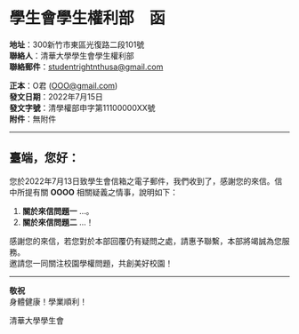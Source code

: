 # 學生會學生權利部　函

**地址**：300新竹市東區光復路二段101號  
**聯絡人**：清華大學學生會學生權利部  
**聯絡郵件**：studentrightnthusa@gmail.com  

**正本**：O君 (OOO@gmail.com)  
**發文日期**：2022年7月15日  
**發文字號**：清學權部申字第11100000XX號  
**附件**：無附件  

---

## 臺端，您好：

您於2022年7月13日致學生會信箱之電子郵件，我們收到了，感謝您的來信。信中所提有關 **OOOO** 相關疑義之情事，說明如下：

1. **關於來信問題一** …。
2. **關於來信問題二** …！

感謝您的來信，若您對於本部回覆仍有疑問之處，請惠予聯繫，本部將竭誠為您服務。  
邀請您一同關注校園學權問題，共創美好校園！

---

**敬祝**  
身體健康！學業順利！  

清華大學學生會

